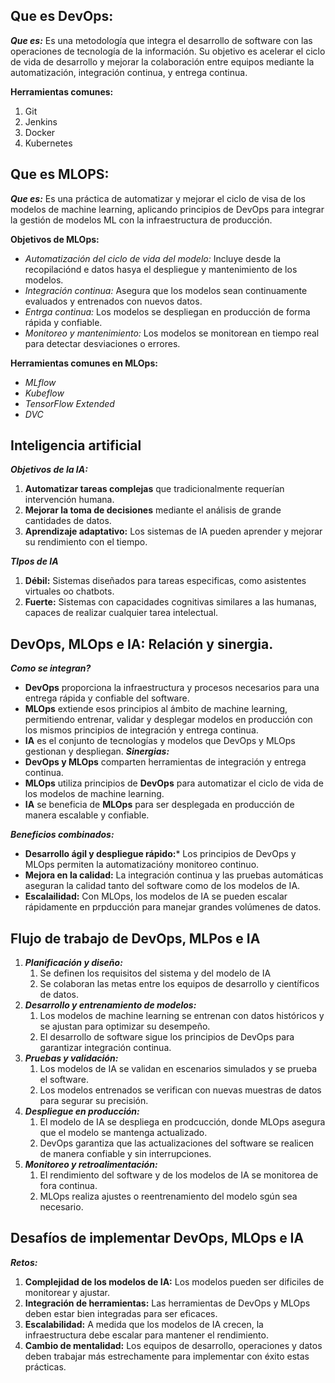 ## Que es DevOps:
***Que es:*** Es una metodología que integra el desarrollo de software con las operaciones de tecnología de la información. Su objetivo es acelerar el ciclo de vida de desarrollo y mejorar la colaboración entre equipos mediante la automatización, integración continua, y entrega continua.

**Herramientas comunes:**
1. Git
2. Jenkins
3. Docker
4. Kubernetes

## Que es MLOPS:
***Que es:*** Es una práctica de automatizar y mejorar el ciclo de visa de los modelos de machine learning, aplicando principios de DevOps para integrar la gestión de modelos ML con la infraestructura de producción. 

**Objetivos de MLOps:**
- *Automatización del ciclo de vida del modelo:* Incluye desde la recopilaciónd e datos hasya el despliegue y mantenimiento de los modelos. 
- *Integración continua:* Asegura que los modelos sean continuamente evaluados y entrenados con nuevos datos.
- *Entrga continua:* Los modelos se despliegan en producción de forma rápida y confiable.
- *Monitoreo y mantenimiento:* Los modelos se monitorean en tiempo real para detectar desviaciones o errores.

**Herramientas comunes en MLOps:**
- *MLflow*
- *Kubeflow*
- *TensorFlow Extended*
- *DVC*

## Inteligencia artificial
***Objetivos de la IA:*** 
1. **Automatizar tareas complejas** que tradicionalmente requerían intervención humana.
2. **Mejorar la toma de decisiones** mediante el análisis de grande cantidades de datos.
3. **Aprendizaje adaptativo:** Los sistemas de IA pueden aprender y mejorar su rendimiento con el tiempo. 

***TIpos de IA***
1. **Débil:** Sistemas diseñados para tareas especificas, como asistentes virtuales oo chatbots.
2. **Fuerte:** Sistemas con capacidades cognitivas similares a las humanas, capaces de realizar cualquier tarea intelectual.

## DevOps, MLOps e IA: Relación y sinergia.
***Como se integran?***
- **DevOps** proporciona la infraestructura y procesos necesarios para una entrega rápida y confiable del software.
- **MLOps** extiende esos principios al ámbito de machine learning, permitiendo entrenar, validar y desplegar modelos en producción con los mismos principios de integración y entrega continua. 
- **IA** es el conjunto de tecnologías y modelos que DevOps y MLOps gestionan y despliegan. 
***Sinergias:***
- **DevOps y MLOps** comparten herramientas de integración y entrega continua. 
- **MLOps** utiliza principios de **DevOps** para automatizar el ciclo de vida de los modelos de machine learning.
- **IA** se beneficia de **MLOps** para ser desplegada en producción de manera escalable y confiable.

***Beneficios combinados:***
- **Desarrollo ágil y despliegue rápido:*** Los principios de DevOps y MLOps permiten la automatizacióny monitoreo continuo.
- **Mejora en la calidad:** La integración continua y las pruebas automáticas aseguran la calidad tanto del software como de los modelos de IA.
- **Escalailidad:** Con MLOps, los modelos de IA se pueden escalar rápidamente en prpducción para manejar grandes volúmenes de datos. 

## Flujo de trabajo de DevOps, MLPos e IA
1. ***Planificación y diseño:***
	1. Se definen los requisitos del sistema y del modelo de IA
	2. Se colaboran las metas entre los equipos de desarrollo y científicos de datos. 
2. ***Desarrollo y entrenamiento de modelos:***
	1. Los modelos de machine learning se entrenan con datos históricos y se ajustan para optimizar su desempeño. 
	2. El desarrollo de software sigue los principios de DevOps para garantizar integración continua. 
3. ***Pruebas y validación:***
	1. Los modelos de IA se validan en escenarios simulados y se prueba el software.
	2. Los modelos entrenados se verifican con nuevas muestras de datos para segurar su precisión. 
4. ***Despliegue en producción:***
	1. El modelo de IA se despliega en prodcucción, donde MLOps asegura que el modelo se mantenga actualizado. 
	2. DevOps garantiza que las actualizaciones del software se realicen de manera confiable y sin interrupciones. 
5. ***Monitoreo y retroalimentación:***
	1. El rendimiento del software y de los modelos de IA se monitorea de fora continua. 
	2. MLOps realiza ajustes o reentrenamiento del modelo sgún sea necesario. 

## Desafíos de implementar DevOps, MLOps e IA
***Retos:***
1. **Complejidad de los modelos de IA:** Los modelos pueden ser dificiles de monitorear y ajustar.
2. **Integración de herramientas:** Las herramientas de DevOps y MLOps deben estar bien integradas para ser eficaces.
3. **Escalabilidad:** A medida que los modelos de IA crecen, la infraestructura debe escalar para mantener el rendimiento. 
4. **Cambio de mentalidad:** Los equipos de desarrollo, operaciones y datos deben trabajar más estrechamente para implementar con éxito estas prácticas. 